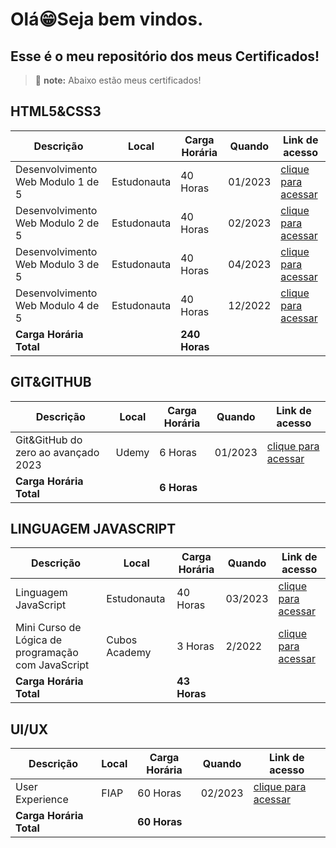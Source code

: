 # Olá😁Seja bem vindos.
## Esse é o meu repositório dos meus Certificados!
> :memo: **note:** Abaixo estão meus certificados! 
## HTML5&CSS3
 Descrição |Local|Carga Horária| Quando|Link de acesso|
|-------| ----------|------|------|----|
|Desenvolvimento Web Modulo 1 de 5| Estudonauta|40 Horas|01/2023|<a href="https://github.com/emmanuelmarcosdeoliveira/meus-certificados/blob/main/img/html%26CSS/Estudonauta/desenvolvimento_web_01-05.png" target="_blank">clique para acessar</a>|
|Desenvolvimento Web Modulo 2 de 5| Estudonauta|40 Horas|02/2023|<a href="https://github.com/emmanuelmarcosdeoliveira/meus-certificados/blob/main/img/html%26CSS/Estudonauta/desenvolvimento_web_02-05.png" target="_blank">clique para acessar</a>|
|Desenvolvimento Web Modulo 3 de 5| Estudonauta|40 Horas|04/2023|<a href="https://github.com/emmanuelmarcosdeoliveira/meus-certificados/blob/main/img/html%26CSS/Estudonauta/desenvolvimento_web_03-05.png" target="_blank">clique para acessar</a>|
|Desenvolvimento Web Modulo 4 de 5| Estudonauta|40 Horas|12/2022|<a href="https://github.com/emmanuelmarcosdeoliveira/meus-certificados/blob/main/img/html%26CSS/Estudonauta/desenvolvimento_web_04-05.png" target="_blank">clique para acessar</a>|
|**Carga Horária Total**| |**240 Horas**| | |


## GIT&GITHUB
|Descrição|Local|Carga Horária| Quando |Link de acesso|
|---------|-----|-------------|-------|---------------|
|Git&GitHub do zero ao avançado 2023|Udemy|6 Horas|01/2023|<a href="https://github.com/emmanuelmarcosdeoliveira/meus-certificados/blob/main/img/git_github/udemy/git_github_avancado.png" target="_blank">clique para acessar</a>|
|**Carga Horária Total**| |**6 Horas**| | |

## LINGUAGEM JAVASCRIPT
|Descrição|Local|Carga Horária| Quando |Link de acesso|
|---------|-----|-------------|-------|---------------|
|Linguagem JavaScript|Estudonauta|40 Horas|03/2023|<a href="https://github.com/emmanuelmarcosdeoliveira/meus-certificados/blob/main/img/JavaScript/estudonauta/Linguagem_JavaScript.png" target="_blank">clique para acessar</a>|
|Mini Curso de Lógica de programação com JavaScript| Cubos Academy|3 Horas|2/2022|<a href="https://github.com/emmanuelmarcosdeoliveira/meus-certificados/blob/main/img/JavaScript/cubos_academy/mini_curso_javascript.png" target="_blank">clique para acessar</a>|
|**Carga Horária Total**| |**43 Horas**| | |
## UI/UX
|Descrição|Local|Carga Horária|Quando|Link de acesso|
|---------|-----|-------------|-------|---------------|
|User Experience|FIAP|60 Horas|02/2023|<a href="https://github.com/emmanuelmarcosdeoliveira/meus-certificados/blob/main/img/UI-UX/FIAP/user%20experience.png" target="_blank">clique para acessar</a>|
|**Carga Horária Total**| |**60 Horas**| | |


